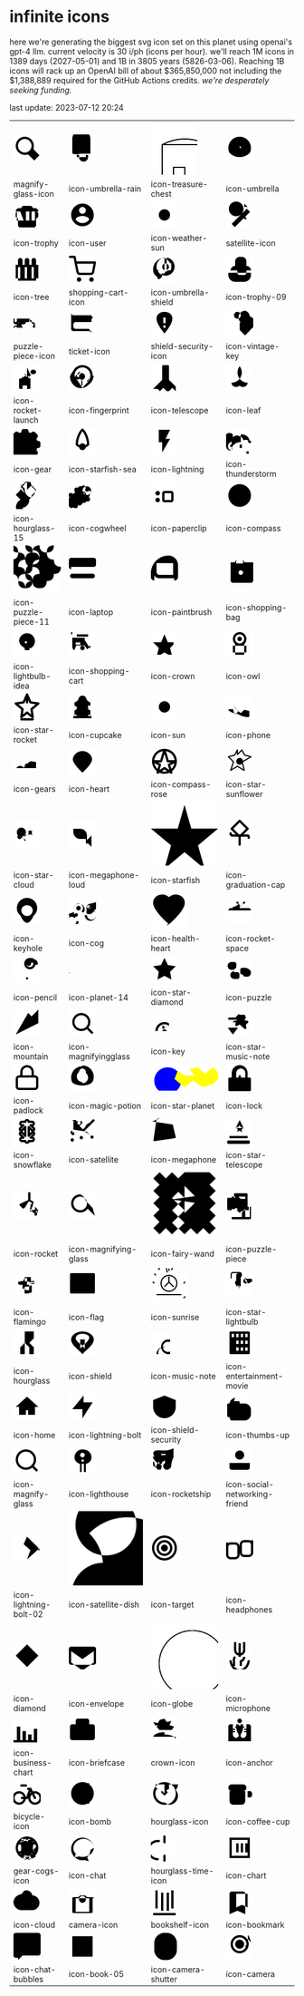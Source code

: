 # infinite icons

here we're generating the biggest svg icon set on this planet using openai's gpt-4 llm. current velocity is 30 i/ph (icons per hour). we'll reach 1M icons in 1389 days (2027-05-01) and 1B in 3805 years (5826-03-06). Reaching 1B icons will rack up an OpenAI bill of about $365,850,000 not including the $1,388,889 required for the GitHub Actions credits. _we're desperately seeking funding._

last update: 2023-07-12 20:24

|  |  |  |  |
| ---- | ---- | ---- | ---- |
| ![icons/magnify-glass-icon](icons/magnify-glass-icon.svg) | ![icons/icon-umbrella-rain](icons/icon-umbrella-rain.svg) | ![icons/icon-treasure-chest](icons/icon-treasure-chest.svg) | ![icons/icon-umbrella](icons/icon-umbrella.svg) 
| magnify-glass-icon | icon-umbrella-rain | icon-treasure-chest | icon-umbrella 
| ![icons/icon-trophy](icons/icon-trophy.svg) | ![icons/icon-user](icons/icon-user.svg) | ![icons/icon-weather-sun](icons/icon-weather-sun.svg) | ![icons/satellite-icon](icons/satellite-icon.svg) 
| icon-trophy | icon-user | icon-weather-sun | satellite-icon 
| ![icons/icon-tree](icons/icon-tree.svg) | ![icons/shopping-cart-icon](icons/shopping-cart-icon.svg) | ![icons/icon-umbrella-shield](icons/icon-umbrella-shield.svg) | ![icons/icon-trophy-09](icons/icon-trophy-09.svg) 
| icon-tree | shopping-cart-icon | icon-umbrella-shield | icon-trophy-09 
| ![icons/puzzle-piece-icon](icons/puzzle-piece-icon.svg) | ![icons/ticket-icon](icons/ticket-icon.svg) | ![icons/shield-security-icon](icons/shield-security-icon.svg) | ![icons/icon-vintage-key](icons/icon-vintage-key.svg) 
| puzzle-piece-icon | ticket-icon | shield-security-icon | icon-vintage-key 
| ![icons/icon-rocket-launch](icons/icon-rocket-launch.svg) | ![icons/icon-fingerprint](icons/icon-fingerprint.svg) | ![icons/icon-telescope](icons/icon-telescope.svg) | ![icons/icon-leaf](icons/icon-leaf.svg) 
| icon-rocket-launch | icon-fingerprint | icon-telescope | icon-leaf 
| ![icons/icon-gear](icons/icon-gear.svg) | ![icons/icon-starfish-sea](icons/icon-starfish-sea.svg) | ![icons/icon-lightning](icons/icon-lightning.svg) | ![icons/icon-thunderstorm](icons/icon-thunderstorm.svg) 
| icon-gear | icon-starfish-sea | icon-lightning | icon-thunderstorm 
| ![icons/icon-hourglass-15](icons/icon-hourglass-15.svg) | ![icons/icon-cogwheel](icons/icon-cogwheel.svg) | ![icons/icon-paperclip](icons/icon-paperclip.svg) | ![icons/icon-compass](icons/icon-compass.svg) 
| icon-hourglass-15 | icon-cogwheel | icon-paperclip | icon-compass 
| ![icons/icon-puzzle-piece-11](icons/icon-puzzle-piece-11.svg) | ![icons/icon-laptop](icons/icon-laptop.svg) | ![icons/icon-paintbrush](icons/icon-paintbrush.svg) | ![icons/icon-shopping-bag](icons/icon-shopping-bag.svg) 
| icon-puzzle-piece-11 | icon-laptop | icon-paintbrush | icon-shopping-bag 
| ![icons/icon-lightbulb-idea](icons/icon-lightbulb-idea.svg) | ![icons/icon-shopping-cart](icons/icon-shopping-cart.svg) | ![icons/icon-crown](icons/icon-crown.svg) | ![icons/icon-owl](icons/icon-owl.svg) 
| icon-lightbulb-idea | icon-shopping-cart | icon-crown | icon-owl 
| ![icons/icon-star-rocket](icons/icon-star-rocket.svg) | ![icons/icon-cupcake](icons/icon-cupcake.svg) | ![icons/icon-sun](icons/icon-sun.svg) | ![icons/icon-phone](icons/icon-phone.svg) 
| icon-star-rocket | icon-cupcake | icon-sun | icon-phone 
| ![icons/icon-gears](icons/icon-gears.svg) | ![icons/icon-heart](icons/icon-heart.svg) | ![icons/icon-compass-rose](icons/icon-compass-rose.svg) | ![icons/icon-star-sunflower](icons/icon-star-sunflower.svg) 
| icon-gears | icon-heart | icon-compass-rose | icon-star-sunflower 
| ![icons/icon-star-cloud](icons/icon-star-cloud.svg) | ![icons/icon-megaphone-loud](icons/icon-megaphone-loud.svg) | ![icons/icon-starfish](icons/icon-starfish.svg) | ![icons/icon-graduation-cap](icons/icon-graduation-cap.svg) 
| icon-star-cloud | icon-megaphone-loud | icon-starfish | icon-graduation-cap 
| ![icons/icon-keyhole](icons/icon-keyhole.svg) | ![icons/icon-cog](icons/icon-cog.svg) | ![icons/icon-health-heart](icons/icon-health-heart.svg) | ![icons/icon-rocket-space](icons/icon-rocket-space.svg) 
| icon-keyhole | icon-cog | icon-health-heart | icon-rocket-space 
| ![icons/icon-pencil](icons/icon-pencil.svg) | ![icons/icon-planet-14](icons/icon-planet-14.svg) | ![icons/icon-star-diamond](icons/icon-star-diamond.svg) | ![icons/icon-puzzle](icons/icon-puzzle.svg) 
| icon-pencil | icon-planet-14 | icon-star-diamond | icon-puzzle 
| ![icons/icon-mountain](icons/icon-mountain.svg) | ![icons/icon-magnifyingglass](icons/icon-magnifyingglass.svg) | ![icons/icon-key](icons/icon-key.svg) | ![icons/icon-star-music-note](icons/icon-star-music-note.svg) 
| icon-mountain | icon-magnifyingglass | icon-key | icon-star-music-note 
| ![icons/icon-padlock](icons/icon-padlock.svg) | ![icons/icon-magic-potion](icons/icon-magic-potion.svg) | ![icons/icon-star-planet](icons/icon-star-planet.svg) | ![icons/icon-lock](icons/icon-lock.svg) 
| icon-padlock | icon-magic-potion | icon-star-planet | icon-lock 
| ![icons/icon-snowflake](icons/icon-snowflake.svg) | ![icons/icon-satellite](icons/icon-satellite.svg) | ![icons/icon-megaphone](icons/icon-megaphone.svg) | ![icons/icon-star-telescope](icons/icon-star-telescope.svg) 
| icon-snowflake | icon-satellite | icon-megaphone | icon-star-telescope 
| ![icons/icon-rocket](icons/icon-rocket.svg) | ![icons/icon-magnifying-glass](icons/icon-magnifying-glass.svg) | ![icons/icon-fairy-wand](icons/icon-fairy-wand.svg) | ![icons/icon-puzzle-piece](icons/icon-puzzle-piece.svg) 
| icon-rocket | icon-magnifying-glass | icon-fairy-wand | icon-puzzle-piece 
| ![icons/icon-flamingo](icons/icon-flamingo.svg) | ![icons/icon-flag](icons/icon-flag.svg) | ![icons/icon-sunrise](icons/icon-sunrise.svg) | ![icons/icon-star-lightbulb](icons/icon-star-lightbulb.svg) 
| icon-flamingo | icon-flag | icon-sunrise | icon-star-lightbulb 
| ![icons/icon-hourglass](icons/icon-hourglass.svg) | ![icons/icon-shield](icons/icon-shield.svg) | ![icons/icon-music-note](icons/icon-music-note.svg) | ![icons/icon-entertainment-movie](icons/icon-entertainment-movie.svg) 
| icon-hourglass | icon-shield | icon-music-note | icon-entertainment-movie 
| ![icons/icon-home](icons/icon-home.svg) | ![icons/icon-lightning-bolt](icons/icon-lightning-bolt.svg) | ![icons/icon-shield-security](icons/icon-shield-security.svg) | ![icons/icon-thumbs-up](icons/icon-thumbs-up.svg) 
| icon-home | icon-lightning-bolt | icon-shield-security | icon-thumbs-up 
| ![icons/icon-magnify-glass](icons/icon-magnify-glass.svg) | ![icons/icon-lighthouse](icons/icon-lighthouse.svg) | ![icons/icon-rocketship](icons/icon-rocketship.svg) | ![icons/icon-social-networking-friend](icons/icon-social-networking-friend.svg) 
| icon-magnify-glass | icon-lighthouse | icon-rocketship | icon-social-networking-friend 
| ![icons/icon-lightning-bolt-02](icons/icon-lightning-bolt-02.svg) | ![icons/icon-satellite-dish](icons/icon-satellite-dish.svg) | ![icons/icon-target](icons/icon-target.svg) | ![icons/icon-headphones](icons/icon-headphones.svg) 
| icon-lightning-bolt-02 | icon-satellite-dish | icon-target | icon-headphones 
| ![icons/icon-diamond](icons/icon-diamond.svg) | ![icons/icon-envelope](icons/icon-envelope.svg) | ![icons/icon-globe](icons/icon-globe.svg) | ![icons/icon-microphone](icons/icon-microphone.svg) 
| icon-diamond | icon-envelope | icon-globe | icon-microphone 
| ![icons/icon-business-chart](icons/icon-business-chart.svg) | ![icons/icon-briefcase](icons/icon-briefcase.svg) | ![icons/crown-icon](icons/crown-icon.svg) | ![icons/icon-anchor](icons/icon-anchor.svg) 
| icon-business-chart | icon-briefcase | crown-icon | icon-anchor 
| ![icons/bicycle-icon](icons/bicycle-icon.svg) | ![icons/icon-bomb](icons/icon-bomb.svg) | ![icons/hourglass-icon](icons/hourglass-icon.svg) | ![icons/icon-coffee-cup](icons/icon-coffee-cup.svg) 
| bicycle-icon | icon-bomb | hourglass-icon | icon-coffee-cup 
| ![icons/gear-cogs-icon](icons/gear-cogs-icon.svg) | ![icons/icon-chat](icons/icon-chat.svg) | ![icons/hourglass-time-icon](icons/hourglass-time-icon.svg) | ![icons/icon-chart](icons/icon-chart.svg) 
| gear-cogs-icon | icon-chat | hourglass-time-icon | icon-chart 
| ![icons/icon-cloud](icons/icon-cloud.svg) | ![icons/camera-icon](icons/camera-icon.svg) | ![icons/bookshelf-icon](icons/bookshelf-icon.svg) | ![icons/icon-bookmark](icons/icon-bookmark.svg) 
| icon-cloud | camera-icon | bookshelf-icon | icon-bookmark 
| ![icons/icon-chat-bubbles](icons/icon-chat-bubbles.svg) | ![icons/icon-book-05](icons/icon-book-05.svg) | ![icons/icon-camera-shutter](icons/icon-camera-shutter.svg) | ![icons/icon-camera](icons/icon-camera.svg) 
| icon-chat-bubbles | icon-book-05 | icon-camera-shutter | icon-camera 

